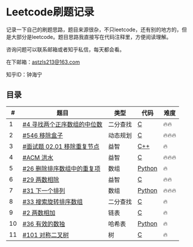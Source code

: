 # Leetcode刷题记录

记录一下自己的刷题思路，题目来源很杂，不只leetcode，还有别的地方的，但是大部分是leetcode。题目思路我直接写在代码注释里，方便阅读理解。

咨询问题可以联系邮箱或者知乎私信，每天都会看。

在下邮箱：astzls213@163.com

知乎ID：钟海宁

## 目录

| #    | 题目                                                         | 类型     | 代码                                                      | 难度 |
| ---- | ------------------------------------------------------------ | -------- | --------------------------------------------------------- | ---- |
| 1    | [#4 寻找两个正序数组的中位数](https://leetcode-cn.com/problems/median-of-two-sorted-arrays/) | 二分查找 | [C](solutions/001_Median_Two_Sorted_Arrays.c)             | 🔥🔥   |
| 2    | [#546 移除盒子](https://leetcode-cn.com/problems/remove-boxes/) | 动态规划 | [C](solutions/002_Drop_Box.c)                             | 🔥🔥🔥  |
| 3    | [#面试题 02.01 移除重复节点](https://leetcode-cn.com/problems/remove-duplicate-node-lcci/) | 益智     | [C++](solutions/003_Duplicated_Node.cpp)                  | 🔥    |
| 4    | [#ACM 洪水]()                                                | 益智     | [C](solutions/004_Flooded.c)                              | 🔥🔥🔥  |
| 5    | [#26 删除排序数组中的重复项](https://leetcode-cn.com/problems/remove-duplicates-from-sorted-array/) | 数组     | [Python](solutions/005_Remove_Duplicates_Sorted_Array.py) | 🔥    |
| 6    | [#29 两数相除](https://leetcode-cn.com/problems/divide-two-integers/) | 益智     | [C](solutions/006_Divide_Two_Integers.c)                  | 🔥🔥   |
| 7    | [#31 下一个排列](https://leetcode-cn.com/problems/next-permutation/) | 数组     | [Python](solutions/007_Next_Permutation.py)               | 🔥🔥🔥  |
| 8    | [#33 搜索旋转排序数组](https://leetcode-cn.com/problems/search-in-rotated-sorted-array/) | 二分查找 | [C](solutions/008_Search_in_Rotated_Sorted_Array.c)       | 🔥    |
| 9    | [#2 两数相加](https://leetcode-cn.com/problems/add-two-numbers/) | 链表     | [C](solutions/009_Add_Two_Sum.c)                          | 🔥    |
| 10   | [#36 有效的数独](https://leetcode-cn.com/problems/valid-sudoku/) | 哈希表   | [Python](solutions/010_Valid_Sudoku.py)                   | 🔥    |
| 11   | [#101 对称二叉树](https://leetcode-cn.com/problems/symmetric-tree/) | 树       | [C](solutions/011_Symmetric_Tree.c)                       | 🔥    |

